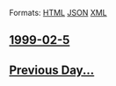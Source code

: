 
Formats: [HTML](1999/02/5/index.html)  [JSON](1999/02/5/index.json)  [XML](1999/02/5/index.xml)  

## [1999-02-5](/news/1999/02/5/index.md)

## [Previous Day...](/news/1999/02/4/index.md)

